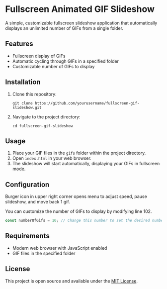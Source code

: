 # Fullscreen Animated GIF Slideshow

A simple, customizable fullscreen slideshow application that automatically displays an unlimited number of GIFs from a single folder.

## Features

- Fullscreen display of GIFs
- Automatic cycling through GIFs in a specified folder
- Customizable number of GIFs to display

## Installation

1. Clone this repository:
   ```
   git clone https://github.com/yourusername/fullscreen-gif-slideshow.git
   ```
2. Navigate to the project directory:
   ```
   cd fullscreen-gif-slideshow
   ```

## Usage

1. Place your GIF files in the `gifs` folder within the project directory.
2. Open `index.html` in your web browser.
3. The slideshow will start automatically, displaying your GIFs in fullscreen mode.

## Configuration

Burger icon in upper right corner opens menu to adjust speed, pause slideshow, and move back 1 gif.

You can customize the number of GIFs to display by modifying line 102.

```javascript
const numberOfGifs = 10; // Change this number to set the desired number of GIFs
```

## Requirements

- Modern web browser with JavaScript enabled
- GIF files in the specified folder

## License

This project is open source and available under the [MIT License](LICENSE).

